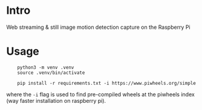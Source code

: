 # Intro

Web streaming & still image motion detection capture on the Raspberry Pi

# Usage
```
    python3 -m venv .venv
    source .venv/bin/activate

    pip install -r requirements.txt -i https://www.piwheels.org/simple

```

where the `-i` flag is used to find pre-compiled wheels at the piwheels index (way faster installation on raspberry pi).